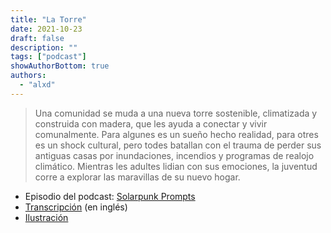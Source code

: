 ```yaml
---
title: "La Torre"
date: 2021-10-23
draft: false
description: ""
tags: ["podcast"]
showAuthorBottom: true
authors:
  - "alxd"
---
```


> Una comunidad se muda a una nueva torre sostenible, climatizada y construida con madera, que les ayuda a conectar y vivir comunalmente. Para algunes es un sueño hecho realidad, para otres es un shock cultural, pero todes batallan con el trauma de perder sus antiguas casas por inundaciones, incendios y programas de realojo climático. Mientras les adultes lidian con sus emociones, la juventud corre a explorar las maravillas de su nuevo hogar.

- Episodio del podcast: [Solarpunk Prompts](https://podcast.tomasino.org/@SolarpunkPrompts/episodes/the-tower)
- [Transcripción](https://wiki.tomasino.org/writing/Solarpunk-Prompts---The-Tower) (en inglés)
- [Ilustración](/es/art/the-lemonaut-tower/)
